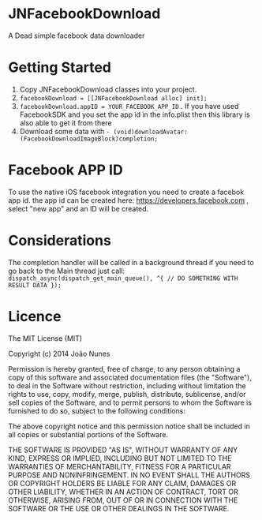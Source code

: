 JNFacebookDownload
======================

A Dead simple facebook data downloader


Getting Started
============

1. Copy JNFacebookDownload classes into your project.
2. `facebookDownload = [[JNFacebookDownload alloc] init];`
3. `facebookDownload.appID = YOUR_FACEBOOK_APP_ID` . If you have used FacebookSDK and you set the app id in the info.plist then this library is also able to get it from there
4. Download some data with `- (void)downloadAvatar:(FacebookDownloadImageBlock)completion;` 


Facebook APP ID
============
To use the native iOS facebook integration you need to create a facebok app id. 
the app id can be created here: https://developers.facebook.com , select "new app" and an ID will be created.



Considerations
============

The completion handler will be called in a background thread if you need to go back to the Main thread just call:
`
  dispatch_async(dispatch_get_main_queue(), ^{
    // DO SOMETHING WITH RESULT DATA
  });
        `
        
Licence
============
        
The MIT License (MIT)

Copyright (c) 2014 João Nunes

Permission is hereby granted, free of charge, to any person obtaining a copy of
this software and associated documentation files (the "Software"), to deal in
the Software without restriction, including without limitation the rights to
use, copy, modify, merge, publish, distribute, sublicense, and/or sell copies of
the Software, and to permit persons to whom the Software is furnished to do so,
subject to the following conditions:

The above copyright notice and this permission notice shall be included in all
copies or substantial portions of the Software.

THE SOFTWARE IS PROVIDED "AS IS", WITHOUT WARRANTY OF ANY KIND, EXPRESS OR
IMPLIED, INCLUDING BUT NOT LIMITED TO THE WARRANTIES OF MERCHANTABILITY, FITNESS
FOR A PARTICULAR PURPOSE AND NONINFRINGEMENT. IN NO EVENT SHALL THE AUTHORS OR
COPYRIGHT HOLDERS BE LIABLE FOR ANY CLAIM, DAMAGES OR OTHER LIABILITY, WHETHER
IN AN ACTION OF CONTRACT, TORT OR OTHERWISE, ARISING FROM, OUT OF OR IN
CONNECTION WITH THE SOFTWARE OR THE USE OR OTHER DEALINGS IN THE SOFTWARE.
